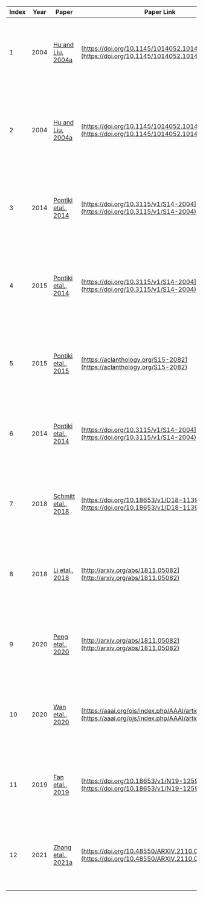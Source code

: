 | Index | Year | Paper                                                                    | Paper Link                                                                                                     | CommonName                          | Acronym | Input                                                                            | ExpectedOutput                                                                |
| ----- | ---- | ------------------------------------------------------------------------ | -------------------------------------------------------------------------------------------------------------- | ----------------------------------- | ------- | -------------------------------------------------------------------------------- | ----------------------------------------------------------------------------- |
| 1     | 2004 | [Hu and Liu, 2004a](https://doi.org/10.1145/1014052.1014073)             | [https://doi.org/10.1145/1014052.1014073](https://doi.org/10.1145/1014052.1014073)                             | Aspect Term Extraction              | ATE     | "The pasta was very yummy but the place has some weird smell."                   | pasta, place                                                                  |
| 2     | 2004 | [Hu and Liu, 2004a](https://doi.org/10.1145/1014052.1014073)             | [https://doi.org/10.1145/1014052.1014073](https://doi.org/10.1145/1014052.1014073)                             | Aspect Term Sentiment Analysis      | ATSA    | "The pasta was very yummy but the place has some weird smell.", (pasta, place)   | positive, negative                                                            |
| 3     | 2014 | [Pontiki etal., 2014](https://doi.org/10.3115/v1/S14-2004)               | [https://doi.org/10.3115/v1/S14-2004](https://doi.org/10.3115/v1/S14-2004)                                     | Aspect Category Detection           | ACD     | "The pasta was very yummy but the place has some weird smell."                   | Food, Ambience                                                                |
| 4     | 2015 | [Pontiki etal., 2014](https://doi.org/10.3115/v1/S14-2004)               | [https://doi.org/10.3115/v1/S14-2004](https://doi.org/10.3115/v1/S14-2004)                                     | Aspect Category Sentiment Analysis  | ACSA    | "The pasta was very yummy but the place has some weird smell.", (Food, Ambience) | positive, negative                                                            |
| 5     | 2015 | [Pontiki etal., 2015](https://aclanthology.org/S15-2082)                 | [https://aclanthology.org/S15-2082](https://aclanthology.org/S15-2082)                                         | Target Detection                    | TD      | "The pasta was very yummy but the place has some weird smell."                   | pasta, place                                                                  |
| 6     | 2014 | [Pontiki etal., 2014](https://doi.org/10.3115/v1/S14-2004)               | [https://doi.org/10.3115/v1/S14-2004](https://doi.org/10.3115/v1/S14-2004)                                     | Target Aspect Detection             | TAD     | "The pasta was very yummy but the place has some weird smell."                   | (pasta, Food), (place, Ambience)                                              |
| 7     | 2018 | [Schmitt etal., 2018](https://doi.org/10.18653/v1/D18-1139)              | [https://doi.org/10.18653/v1/D18-1139](https://doi.org/10.18653/v1/D18-1139)                                   | Aspect Sentiment Joint Detection    | ASD     | "The pasta was very yummy but the place has some weird smell."                   | (Food, positive), (Ambience, negative)                                        |
| 8     | 2018 | [Li etal., 2018](http://arxiv.org/abs/1811.05082)                        | [http://arxiv.org/abs/1811.05082](http://arxiv.org/abs/1811.05082)                                             | Target Sentiment Joint Detection    | TSD     | "The pasta was very yummy but the place has some weird smell."                   | (pasta, positive), (place, negative)                                          |
| 9     | 2020 | [Peng etal., 2020](http://arxiv.org/abs/1811.05082)                      | [http://arxiv.org/abs/1811.05082](http://arxiv.org/abs/1811.05082)                                             | Aspect Sentiment Triplet Extraction | ASTE    | "The pasta was very yummy but the place has some weird smell."                   | (pasta, very yummy, positive), (place, weird smell, negative)                 |
| 10    | 2020 | [Wan etal., 2020](https://aaai.org/ojs/index.php/AAAI/article/view/6447) | [https://aaai.org/ojs/index.php/AAAI/article/view/6447](https://aaai.org/ojs/index.php/AAAI/article/view/6447) | Target Aspect Sentiment Detection   | TASD    | "The pasta was very yummy but the place has some weird smell."                   | (pasta, Food, positive), (place, Ambience, negative)                          |
| 11    | 2019 | [Fan etal., 2019](https://doi.org/10.18653/v1/N19-1259)                  | [https://doi.org/10.18653/v1/N19-1259](https://doi.org/10.18653/v1/N19-1259)                                   | Target Opinion Word Extraction      | TOWE    | "The pasta was very yummy but the place has some weird smell."                   | (pasta, very yummy), (place, weird smell)                                     |
| 12    | 2021 | [Zhang etal., 2021a](https://doi.org/10.48550/ARXIV.2110.00796)          | [https://doi.org/10.48550/ARXIV.2110.00796](https://doi.org/10.48550/ARXIV.2110.00796)                         | Aspect Sentiment QuadPrediction     | ASQP    | "The pasta was very yummy but the place has some weird smell."                   | (pasta, Food, positive, very yummy), (place, Ambience, negative, weird smell) |
